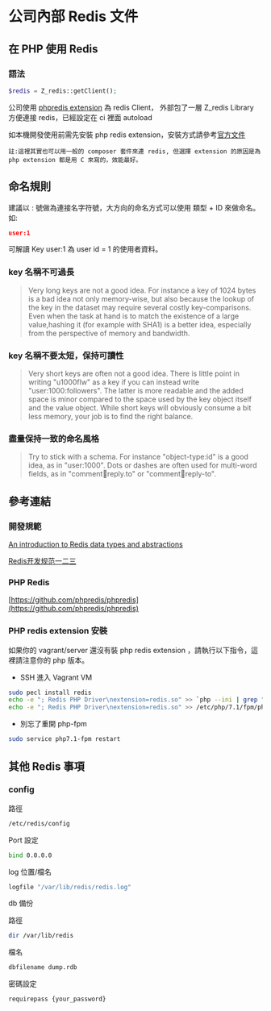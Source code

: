 # 公司內部 Redis 文件

## 在 PHP 使用 Redis

### 語法

```php
$redis = Z_redis::getClient();
```

公司使用 [phpredis extension](https://github.com/phpredis/phpredis) 為 redis Client，
外部包了一層 Z_redis Library 方便連接 redis，已經設定在 ci 裡面 autoload

如本機開發使用前需先安裝 php redis extension，安裝方式請參考[官方文件](https://github.com/phpredis/phpredis/blob/develop/INSTALL.markdown)

`註:這裡其實也可以用一般的 composer 套件來連 redis, 但選擇 extension 的原因是為 php extension 都是用 C 來寫的，效能最好。`

## 命名規則

建議以 : 號做為連接名字符號，大方向的命名方式可以使用 類型 + ID 來做命名。如:

```json
user:1
```

可解讀 Key user:1 為 user id = 1 的使用者資料。

### key 名稱不可過長

> Very long keys are not a good idea. For instance a key of 1024 bytes is a bad idea not only memory-wise, but also because the lookup of the key in the dataset may require several costly key-comparisons. Even when the task at hand is to match the existence of a large value,hashing it (for example with SHA1) is a better idea, especially from the perspective of memory and bandwidth.

### key 名稱不要太短，保持可讀性

> Very short keys are often not a good idea. There is little point in writing "u1000flw" as a key if you can instead write "user:1000:followers". The latter is more readable and the added space is minor compared to the space used by the key object itself and the value object. While short keys will obviously consume a bit less memory, your job is to find the right balance.

### 盡量保持一致的命名風格

> Try to stick with a schema. For instance "object-type:id" is a good idea, as in "user:1000". Dots or dashes are often used for multi-word fields, as in "comment:1234:reply.to" or "comment:1234:reply-to".

## 參考連結

### 開發規範

[An introduction to Redis data types and abstractions](https://redis.io/topics/data-types-intro)

[Redis开发规范一二三](http://ju.outofmemory.cn/entry/218983)

### PHP Redis

[https://github.com/phpredis/phpredis](https://github.com/phpredis/phpredis)

### PHP redis extension 安裝

如果你的 vagrant/server 還沒有裝 php redis extension ，請執行以下指令，這裡請注意你的 php 版本。

* SSH 進入 Vagrant VM

```bash
sudo pecl install redis
echo -e "; Redis PHP Driver\nextension=redis.so" >> `php --ini | grep "Loaded Configuration" | sed -e "s|.*:\s*||"`      
echo -e "; Redis PHP Driver\nextension=redis.so" >> /etc/php/7.1/fpm/php.ini
```

* 別忘了重開 php-fpm

```bash
sudo service php7.1-fpm restart
```

## 其他 Redis 事項

### config

路徑

```bash
/etc/redis/config
```

Port 設定

```bash
bind 0.0.0.0
```

log 位置/檔名

```bash
logfile "/var/lib/redis/redis.log"
```

db 備份

路徑

```bash
dir /var/lib/redis
```

檔名 

```bash
dbfilename dump.rdb
```

密碼設定

```bash
requirepass {your_password}
```
